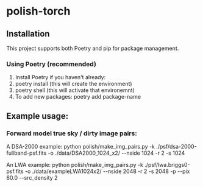 # polish-torch

## Installation

This project supports both Poetry and pip for package management.

### Using Poetry (recommended)

1. Install Poetry if you haven't already: 
2. poetry install (this will create the environment)
3. poetry shell (this will activate that environemnt)
4. To add new packages: poetry add package-name

## Example usage:

### Forward model true sky / dirty image pairs:

A DSA-2000 example:
python polish/make_img_pairs.py -k ./psf/dsa-2000-fullband-psf.fits -o ./data/DSA2000_1024_x2/ --nside 1024 -r 2 -s 1024

An LWA example:
python polish/make_img_pairs.py -k ./psf/lwa.briggs0-psf.fits -o ./data/exampleLWA1024x2/ --nside 2048 -r 2 -s 2048 -p --pix 60.0 --src_density 2
